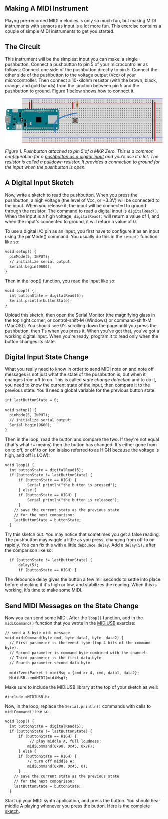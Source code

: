 ## Making A MIDI Instrument

Playng pre-recorded MIDI melodies is only so much fun, but making MIDI instruments with sensors as input is a lot more fun. This exercise contains a couple of simple MIDI instruments to get you started.

## The Circuit

This instrument will be the simplest input you can make: a single pushbutton. Connect a pushbutton to pin 5 of your microcontroller as follows: Connect one side of the pushbutton directly to pin 5. Connect the other side of the pushbutton to the voltage output (Vcc) of your microcontroller. Then connect a 10-kilohm resistor (with the brown, black, orange, and gold bands) from the junction between pin 5 and the pushbutton to ground. Figure 1 below shows how to connect it. 

![Figure 1. Pushbutton attached to pin 5 of a MKR Zero](img/pushbutton-input_bb.png)

*Figure 1. Pushbutton attached to pin 5 of a MKR Zero. This is a common configuration for a [pushbutton as a digital input](https://itp.nyu.edu/physcomp/labs/labs-arduino-digital-and-analog/digital-input-and-output-with-an-arduino/) and you'll use it a lot. The resistor is called a pulldown resistor. It provides a connection to ground for the input when the pushbutton is open.*

##  A Digital Input Sketch
 
Now, write a sketch to read the pushbutton. When you press the pushbutton, a high voltage (the level of Vcc, or +3.3V) will be connected to the input. When you release it, the input will be connected to ground through the resistor.  The command to read a digital input is `digitalRead()`. When the input is a high voltage, `digitalRead()` will return a value of 1, and when the input's connected to ground, it will return a value of 0. 

To use a digital I/O pin as an input, you first have to configure it as an input using the pinMode() command. You usually do this in the `setup()` function like so:

````
void setup() {
  pinMode(5, INPUT);
  // initialize serial output:
  Serial.begin(9600);
}
````

Then in the loop() function, you read the input like so:

````
void loop() {
  int buttonState = digitalRead(5);
  Serial.println(buttonState);
}
````

Upload this sketch, then open the Serial Monitor (the magnifying glass in  the top right corner, or control-shift-M (Windows) or command-shift-M (MacOS)). You should see 0's scrolling down the page until you press the pushbutton, then 1's when you press it. When you've got that, you've got a working digital input. When you're ready, program it to read only when the button changes its state.

## Digital Input State Change

What you really need to know in order to send MIDI note on and note off messages is not just what the state of the pushbutton is, but when it changes from off to on. This is called *state change detection* and to do it, you need to know the current state of the input, then compare it to the previous state. You'll need a global variable for the previous button state:

````
int lastButtonState = 0;

void setup() {
  pinMode(5, INPUT);
  // initialize serial output:
  Serial.begin(9600);
}
````

Then in the loop, read the button and compare the two. If they're not equal (that's what `!=` means) then the button has changed. It's either gone from on to off, or off to on (on is also referred to as HIGH because the voltage is high, and off is LOW):

````
void loop() {
  int buttonState = digitalRead(5);
  if (buttonState != lastButtonState) {
      if (buttonState == HIGH) {
          Serial.println("the button is pressed");
      } else {
      if (buttonState == HIGH) {
          Serial.println("the button is released");
      }
    // save the current state as the previous state 
    // for the next comparison:
    lastButtonState = buttonState; 
  }
````

Try this sketch out. You may notice that sometimes you get a false reading. The pushbutton may wiggle a little as you press, changing from off to on rapidly. You can fix this with a little `debounce delay`. Add a `delay(5);` after the comparison like so: 

````
  if (buttonState != lastButtonState) {
      delay(5);
      if (buttonState == HIGH) {
````

The debounce delay gives the button a few milliseconds to settle into place before checking if it's high or low, and stabilizes the reading. When this is working, it's time to make some MIDI. 

## Send MIDI Messages on the State Change

Now you can send some MIDI. After the `loop()` function, add in the `midiCommand()` function that you wrote in the [MIDIUSB](midiusb.md) exercise:

````
// send a 3-byte midi message
void midiCommand(byte cmd, byte data1, byte  data2) {
  // First parameter is the event type (top 4 bits of the command byte).
  // Second parameter is command byte combined with the channel.
  // Third parameter is the first data byte
  // Fourth parameter second data byte

  midiEventPacket_t midiMsg = {cmd >> 4, cmd, data1, data2};
  MidiUSB.sendMIDI(midiMsg);
````

Make sure to include the MIDIUSB library at the top of your sketch as well:

````
#include <MIDIUSB.h>
````

Now, in the loop, replace the `Serial.println()` commands with calls to `midiCommand()` like so:

````
void loop() {
  int buttonState = digitalRead(5);
  if (buttonState != lastButtonState) {
      if (buttonState == HIGH) {
           // play middle A, full loudness:
          midiCommand(0x90, 0x45, 0x7F);
      } else {
      if (buttonState == HIGH) {
          // turn off middle A:
          midiCommand(0x80, 0x45, 0);
      }
    // save the current state as the previous state 
    // for the next comparison:
    lastButtonState = buttonState; 
  }
  ````

  Start up your MIDI synth application, and press the button. You should hear middle A playing whenever you press the button.  Here is [the complete sketch](MIDI_examples/tree/master/MIDIUSB_oneKeyPiano/MIDIUSB_oneKeyPiano.ino).